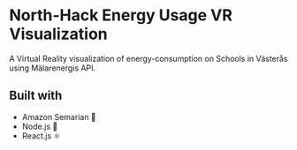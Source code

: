# North-Hack Energy Usage VR Visualization

A Virtual Reality visualization of energy-consumption on Schools in Västerås using Mälarenergis API.

## Built with

- Amazon Semarian 🌴
- Node.js 💪
- React.js ⚛️
